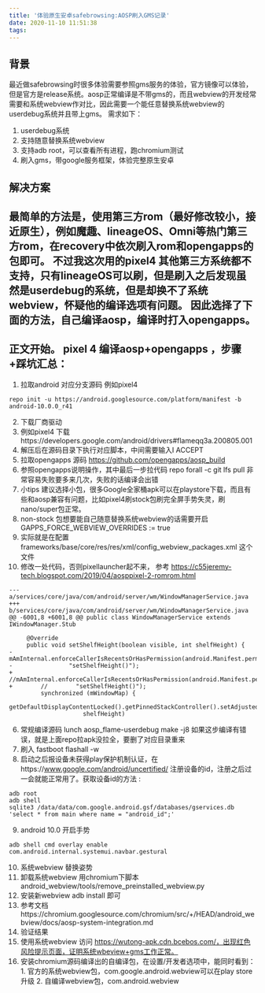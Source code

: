 ```yaml
---
title: '体验原生安卓safebrowsing:AOSP刷入GMS记录'
date: 2020-11-10 11:51:38
tags:
---
```


## 背景
最近做safebrowsing时很多体验需要参照gms服务的体验，官方镜像可以体验，但是官方是release系统。aosp正常编译是不带gms的，而且webview的开发经常需要和系统webview作对比，因此需要一个能任意替换系统webview的userdebug系统并且带上gms。
需求如下：
1. userdebug系统
  1. 支持随意替换系统webview
  2. 支持adb root，可以查看所有进程，跑chromium测试
2. 刷入gms，带google服务框架，体验完整原生安卓

## 解决方案
最简单的方法是，使用第三方rom（最好修改较小，接近原生），例如魔趣、lineageOS、Omni等热门第三方rom，在recovery中依次刷入rom和opengapps的包即可。
不过我这次用的pixel4 其他第三方系统都不支持，只有lineageOS可以刷，但是刷入之后发现虽然是userdebug的系统，但是却换不了系统webview，怀疑他的编译选项有问题。
因此选择了下面的方法，自己编译aosp，编译时打入opengapps。
----
## 正文开始。 pixel 4 编译aosp+opengapps ，步骤+踩坑汇总：
1. 拉取android 对应分支源码
例如pixel4
```
repo init -u https://android.googlesource.com/platform/manifest -b android-10.0.0_r41
```
2. 下载厂商驱动
  1. 例如pixel4 下载https://developers.google.com/android/drivers#flameqq3a.200805.001
  2. 解压后在源码目录下执行对应脚本，中间需要输入I ACCEPT
3. 拉取opengapps 源码 https://github.com/opengapps/aosp_build
4. 参照opengapps说明操作，其中最后一步拉代码 repo forall -c git lfs pull 非常容易失败要多来几次，失败的话编译会出错
  1. 小tips 建议选择小包，很多Google全家桶apk可以在playstore下载，而且有些和aosp兼容有问题，比如pixel4刷stock包刷完全屏手势失灵，刷nano/super包正常。
  2. non-stock 包想要能自己随意替换系统webview的话需要开启GAPPS_FORCE_WEBVIEW_OVERRIDES := true
  3. 实际就是在配置 frameworks/base/core/res/res/xml/config_webview_packages.xml 这个文件
5. 修改一处代码，否则pixellauncher起不来， 参考 https://c55jeremy-tech.blogspot.com/2019/04/aosppixel-2-romrom.html
```
--- a/services/core/java/com/android/server/wm/WindowManagerService.java
+++ b/services/core/java/com/android/server/wm/WindowManagerService.java
@@ -6001,8 +6001,8 @@ public class WindowManagerService extends IWindowManager.Stub

     @Override
     public void setShelfHeight(boolean visible, int shelfHeight) {
-        mAmInternal.enforceCallerIsRecentsOrHasPermission(android.Manifest.permission.STATUS_BAR,
-                "setShelfHeight()");
+        //mAmInternal.enforceCallerIsRecentsOrHasPermission(android.Manifest.permission.STATUS_BAR,
+        //        "setShelfHeight()");
         synchronized (mWindowMap) {
             getDefaultDisplayContentLocked().getPinnedStackController().setAdjustedForShelf(visible,
                     shelfHeight)
```
6. 常规编译源码
lunch aosp_flame-userdebug
make -j8
如果这步编译有错误，就是上面repo拉apk没拉全，要删了对应目录重来
7. 刷入 fastboot flashall -w
8. 启动之后报设备未获得play保护机制认证，在https://www.google.com/android/uncertified/ 注册设备的id，注册之后过一会就能正常用了。获取设备id的方法 :
```
adb root
adb shell
sqlite3 /data/data/com.google.android.gsf/databases/gservices.db  'select * from main where name = "android_id";'
```
9. android 10.0 开启手势
```
adb shell cmd overlay enable com.android.internal.systemui.navbar.gestural
```

10. 系统webview 替换姿势
  1.  卸载系统webview 用chromium下脚本 android_webview/tools/remove_preinstalled_webview.py
  2. 安装新webview adb install 即可
  3. 参考文档https://chromium.googlesource.com/chromium/src/+/HEAD/android_webview/docs/aosp-system-integration.md
11. 验证结果
  1. 使用系统webview 访问 https://wutong-apk.cdn.bcebos.com/，出现红色风险提示页面，证明系统wbeview+gms工作正常。
  2. 安装chromium源码编译出的自编译包，在设置/开发者选项中，能同时看到：
    1. 官方的系统webview包，com.google.android.webview可以在play store升级
    2. 自编译webview包，com.android.webview
